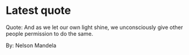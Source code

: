 # Latest quote 

Quote: And as we let our own light shine, we unconsciously give other people permission to do the same. 

By: Nelson Mandela